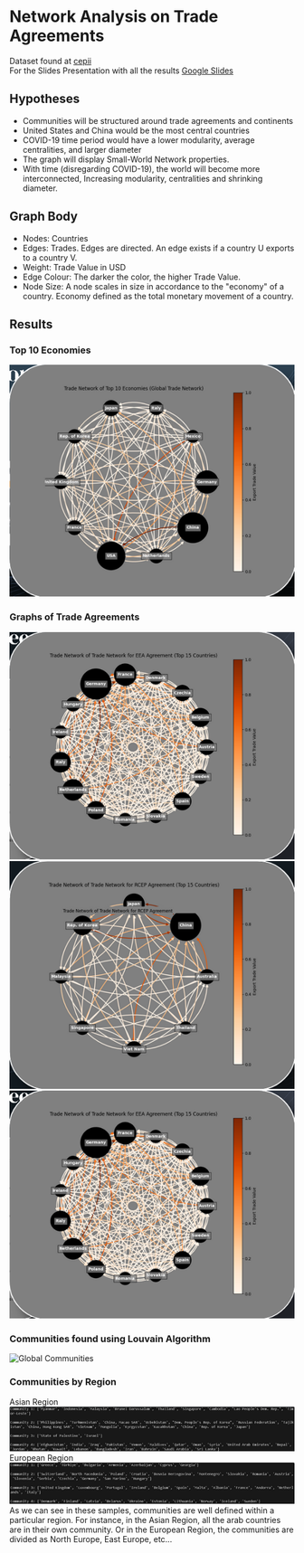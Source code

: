 # Network Analysis on Trade Agreements
Dataset found at [cepii](https://www.cepii.fr/CEPII/en/welcome.asp)<br>
For the Slides Presentation with all the results [Google Slides](https://docs.google.com/presentation/d/1Ony-XhAuKDaJWteTmfyIP0csarFuA_iZ/edit?usp=sharing&ouid=113819025482606470224&rtpof=true&sd=true)
## Hypotheses
- Communities will be structured around trade agreements and continents
- United States and China would be the most central countries
- COVID-19 time period would have a lower modularity, average centralities, and larger diameter
- The graph will display Small-World Network properties.
- With time (disregarding COVID-19), the world will become more interconnected, Increasing modularity, centralities and shrinking diameter. 

## Graph Body
- Nodes: Countries
- Edges: Trades. Edges are directed. An edge exists if a country U exports to a country V.
- Weight: Trade Value in USD
- Edge Colour: The darker the color, the higher Trade Value.
- Node Size: A node scales in size in accordance to the "economy" of a country. Economy defined as the total monetary movement of a country.

## Results
### Top 10 Economies
<img src="./images/topEconomies.png" alt="Top Economies"/>

### Graphs of Trade Agreements
<img src="./images/Europe_TradeAgreement.png" alt="Europe Trade Agreement">
<img src="./images/RCEP_TradeAgreement.png" alt="Asia Trade Agreement">
<img src="./images/Europe_TradeAgreement.png" alt="Africa Trade Agreement">

### Communities found using Louvain Algorithm
<img src="./images/global_community" alt="Global Communities">

### Communities by Region
Asian Region<br>
<img src="./images/Asia_Communities.png" alt="Asia Region"><br>
European Region<br>
<img src="./images/Europe_Communities.png" alt="Europe Region">
As we can see in these samples, communities are well defined within a particular region. For instance, in the Asian Region, all the arab countries are in their own community. Or in the European Region, the communities are divided as North Europe, East Europe, etc... 

